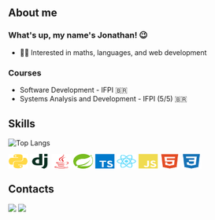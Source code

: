 ## About me

### What's up, my name's Jonathan! 😉

- 👩‍🔬 Interested in maths, languages, and web development

### Courses

* Software Development - IFPI 🇧🇷
* Systems Analysis and Development - IFPI (5/5) 🇧🇷
   
## Skills
![Top Langs](https://github-readme-stats.vercel.app/api/top-langs/?username=paivajonathan&hide_progress=true)

<div>
   <div>
      <img align="center" alt="Python" height="30" width="40" src="https://raw.githubusercontent.com/devicons/devicon/master/icons/python/python-plain.svg">
      <img align="center" alt="Django" height="30" width="40" src="https://raw.githubusercontent.com/devicons/devicon/master/icons/django/django-plain.svg">
      <img align="center" alt="Java" height="30" width="40" src="https://raw.githubusercontent.com/devicons/devicon/master/icons/java/java-plain.svg">
      <img align="center" alt="Spring" height="30" width="40" src="https://raw.githubusercontent.com/devicons/devicon/master/icons/spring/spring-original.svg">
      <img align="center" alt="TS" height="30" width="40" src="https://raw.githubusercontent.com/devicons/devicon/master/icons/typescript/typescript-plain.svg">
      <img align="center" alt="React" height="30" width="40" src="https://raw.githubusercontent.com/devicons/devicon/master/icons/react/react-original.svg">
      <img align="center" alt="JS" height="30" width="40" src="https://raw.githubusercontent.com/devicons/devicon/master/icons/javascript/javascript-plain.svg">
      <img align="center" alt="HTML" height="30" width="40" src="https://raw.githubusercontent.com/devicons/devicon/master/icons/html5/html5-plain.svg">
      <img align="center" alt="CSS" height="30" width="40" src="https://raw.githubusercontent.com/devicons/devicon/master/icons/css3/css3-plain.svg">
   </div>
</div>

## Contacts
 
<div>  
  <a href="mailto:jonathanapaiva@gmail.com"><img src="https://img.shields.io/badge/-Gmail-%23333?style=for-the-badge&logo=gmail&logoColor=white" target="_blank"></a>
  <a href="https://www.linkedin.com/in/jonathan-paiva-567a8a21b" target="_blank"><img src="https://img.shields.io/badge/-LinkedIn-%230077B5?style=for-the-badge&logo=linkedin&logoColor=white" target="_blank"></a> 
</div>
